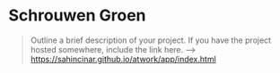 # Schrouwen Groen
> Outline a brief description of your project.
> If you have the project hosted somewhere, include the link here. -->
https://sahincinar.github.io/atwork/app/index.html
